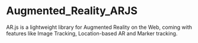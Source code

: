 # Augmented_Reality_ARJS
AR.js is a lightweight library for Augmented Reality on the Web, coming with features like Image Tracking, Location-based AR and Marker tracking.
